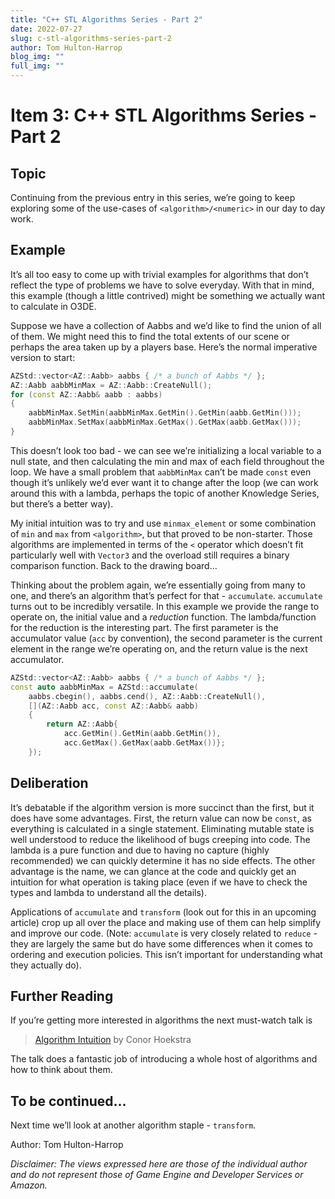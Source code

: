 ```yaml
---
title: "C++ STL Algorithms Series - Part 2"
date: 2022-07-27
slug: c-stl-algorithms-series-part-2
author: Tom Hulton-Harrop
blog_img: ""
full_img: ""
---
```

# Item 3: C++ STL Algorithms Series - Part 2

## Topic

Continuing from the previous entry in this series, we’re going to keep exploring some of the use-cases of `<algorithm>/<numeric>` in our day to day work.

## Example

It’s all too easy to come up with trivial examples for algorithms that don’t reflect the type of problems we have to solve everyday. With that in mind, this example (though a little contrived) might be something we actually want to calculate in O3DE.

Suppose we have a collection of Aabbs and we’d like to find the union of all of them. We might need this to find the total extents of our scene or perhaps the area taken up by a players base. Here’s the normal imperative version to start:

```c++
AZStd::vector<AZ::Aabb> aabbs { /* a bunch of Aabbs */ };
AZ::Aabb aabbMinMax = AZ::Aabb::CreateNull();
for (const AZ::Aabb& aabb : aabbs)
{
    aabbMinMax.SetMin(aabbMinMax.GetMin().GetMin(aabb.GetMin()));
    aabbMinMax.SetMax(aabbMinMax.GetMax().GetMax(aabb.GetMax()));
}
```

This doesn’t look too bad - we can see we’re initializing a local variable to a null state, and then calculating the min and max of each field throughout the loop. We have a small problem that `aabbMinMax` can’t be made `const` even though it’s unlikely we’d ever want it to change after the loop (we can work around this with a lambda, perhaps the topic of another Knowledge Series, but there’s a better way).

My initial intuition was to try and use `minmax_element` or some combination of `min` and `max` from `<algorithm>`, but that proved to be non-starter. Those algorithms are implemented in terms of the `<` operator which doesn’t fit particularly well with `Vector3` and the overload still requires a binary comparison function. Back to the drawing board...

Thinking about the problem again, we’re essentially going from many to one, and there’s an algorithm that’s perfect for that - `accumulate`. `accumulate` turns out to be incredibly versatile. In this example we provide the range to operate on, the initial value and a _reduction_ function. The lambda/function for the reduction is the interesting part. The first parameter is the accumulator value (`acc` by convention), the second parameter is the current element in the range we’re operating on, and the return value is the next accumulator.

```c++
AZStd::vector<AZ::Aabb> aabbs { /* a bunch of Aabbs */ };
const auto aabbMinMax = AZStd::accumulate(
    aabbs.cbegin(), aabbs.cend(), AZ::Aabb::CreateNull(),
    [](AZ::Aabb acc, const AZ::Aabb& aabb)
    {
        return AZ::Aabb{
            acc.GetMin().GetMin(aabb.GetMin()),
            acc.GetMax().GetMax(aabb.GetMax())};
    });
```

## Deliberation

It’s debatable if the algorithm version is more succinct than the first, but it does have some advantages. First, the return value can now be `const`, as everything is calculated in a single statement. Eliminating mutable state is well understood to reduce the likelihood of bugs creeping into code. The lambda is a pure function and due to having no capture (highly recommended) we can quickly determine it has no side effects. The other advantage is the name, we can glance at the code and quickly get an intuition for what operation is taking place (even if we have to check the types and lambda to understand all the details).

Applications of `accumulate` and `transform` (look out for this in an upcoming article) crop up all over the place and making use of them can help simplify and improve our code. (Note: `accumulate` is very closely related to `reduce` - they are largely the same but do have some differences when it comes to ordering and execution policies. This isn’t important for understanding what they actually do).

## Further Reading

If you’re getting more interested in algorithms the next must-watch talk is

> [Algorithm Intuition](https://youtu.be/48gV1SNm3WA) by Conor Hoekstra

The talk does a fantastic job of introducing a whole host of algorithms and how to think about them.

## To be continued...

Next time we’ll look at another algorithm staple - `transform`.

Author: Tom Hulton-Harrop

_Disclaimer: The views expressed here are those of the individual author and do not represent those of Game Engine and Developer Services or Amazon._